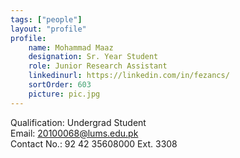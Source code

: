 ```yaml
---
tags: ["people"]
layout: "profile"
profile:
    name: Mohammad Maaz
    designation: Sr. Year Student
    role: Junior Research Assistant
    linkedinurl: https://linkedin.com/in/fezancs/
    sortOrder: 603
    picture: pic.jpg
---
```


Qualification: Undergrad Student  
Email: 20100068@lums.edu.pk  
Contact No.: 92 42 35608000 Ext. 3308